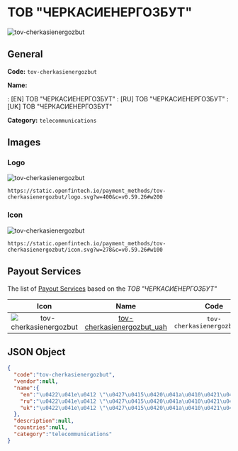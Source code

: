 
# ТОВ "ЧЕРКАСИЕНЕРГОЗБУТ" 
![tov-cherkasienergozbut](https://static.openfintech.io/payment_methods/tov-cherkasienergozbut/logo.svg?w=400&c=v0.59.26#w200)  

## General 
**Code:** `tov-cherkasienergozbut` 
 
**Name:** 
 
:	[EN] ТОВ "ЧЕРКАСИЕНЕРГОЗБУТ" 
:	[RU] ТОВ "ЧЕРКАСИЕНЕРГОЗБУТ" 
:	[UK] ТОВ "ЧЕРКАСИЕНЕРГОЗБУТ" 
 
**Category:** `telecommunications` 
 

## Images 

### Logo 
![tov-cherkasienergozbut](https://static.openfintech.io/payment_methods/tov-cherkasienergozbut/logo.svg?w=400&c=v0.59.26#w200)  

```
https://static.openfintech.io/payment_methods/tov-cherkasienergozbut/logo.svg?w=400&c=v0.59.26#w200
```  

### Icon 
![tov-cherkasienergozbut](https://static.openfintech.io/payment_methods/tov-cherkasienergozbut/icon.svg?w=278&c=v0.59.26#w100)  

```
https://static.openfintech.io/payment_methods/tov-cherkasienergozbut/icon.svg?w=278&c=v0.59.26#w100
```  

## Payout Services 
 
The list of [Payout Services](/payout-services/) based on the _ТОВ "ЧЕРКАСИЕНЕРГОЗБУТ"_ 

|Icon|Name|Code| 
|:---:|:---:|:---:| 
|![tov-cherkasienergozbut](https://static.openfintech.io/payout_methods/tov-cherkasienergozbut/icon.svg?w=278&c=v0.59.26#w40) |[tov-cherkasienergozbut_uah](/payout-services/tov-cherkasienergozbut_uah/)|`tov-cherkasienergozbut_uah`| 
 

## JSON Object 

```json
{
  "code":"tov-cherkasienergozbut",
  "vendor":null,
  "name":{
    "en":"\u0422\u041e\u0412 \"\u0427\u0415\u0420\u041a\u0410\u0421\u0418\u0415\u041d\u0415\u0420\u0413\u041e\u0417\u0411\u0423\u0422\"",
    "ru":"\u0422\u041e\u0412 \"\u0427\u0415\u0420\u041a\u0410\u0421\u0418\u0415\u041d\u0415\u0420\u0413\u041e\u0417\u0411\u0423\u0422\"",
    "uk":"\u0422\u041e\u0412 \"\u0427\u0415\u0420\u041a\u0410\u0421\u0418\u0415\u041d\u0415\u0420\u0413\u041e\u0417\u0411\u0423\u0422\""
  },
  "description":null,
  "countries":null,
  "category":"telecommunications"
}
```  
